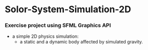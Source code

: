 # Solor-System-Simulation-2D

### Exercise project using SFML Graphics API 
- a simple 2D physics simulation:
  - a static and a dynamic body affected by simulated gravity.  
